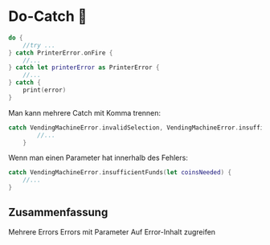 # Do-Catch 🧯

```swift
do {
    //try ...
} catch PrinterError.onFire {
    //...
} catch let printerError as PrinterError {
    //...
} catch {
    print(error)
}
```

Man kann mehrere Catch mit Komma trennen:

```swift
catch VendingMachineError.invalidSelection, VendingMachineError.insufficientFunds {
        //...
    }
```

Wenn man einen Parameter hat innerhalb des Fehlers:

```swift
catch VendingMachineError.insufficientFunds(let coinsNeeded) {
    //...
}
```

## Zusammenfassung
Mehrere Errors
Errors mit Parameter
Auf Error-Inhalt zugreifen